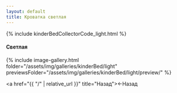 ```yaml
---
layout: default
title: Кроватка светлая
---
```


{% include kinderBedCollectorCode_light.html %}

#### Светлая

{% include image-gallery.html folder="/assets/img/galleries/kinderBed/light" previewsFolder="/assets/img/galleries/kinderBed/light/preview/" %}

<a href="{{ "/"  | relative_url }}" title="Назад"><span>&#8592;Назад</span></a>
